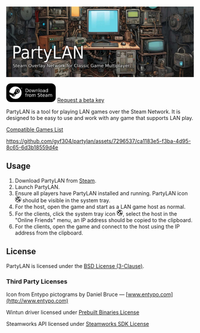 ![PartyLAN Banner](resources/github/images/partylan-banner.jpg)

[<img height="50" src="resources/github/images/download-from-steam.svg" />](https://store.steampowered.com/app/1122990/PartyLAN)
[Request a beta key](https://forms.gle/mVXYBTuUPrGjRP1b6)

PartyLAN is a tool for playing LAN games over the Steam Network. It is designed to be easy to use and work with any game that supports LAN play.

[Compatible Games List](resources/github/lan-games-db/lan-games.csv)

https://github.com/gyf304/partylan/assets/7296537/ca1183e5-f3ba-4d95-8c65-6d3b18559d4e

## Usage

1. Download PartyLAN from [Steam](https://store.steampowered.com/app/1122990/PartyLAN).
2. Launch PartyLAN.
3. Ensure all players have PartyLAN installed and running. PartyLAN icon <img src="resources/common/images/icon.png" width="16" height="16" /> should be visible in the system tray.
4. For the host, open the game and start as a LAN game host as normal.
5. For the clients, click the system tray icon <img src="resources/common/images/icon.png" width="16" height="16" />, select the host in the "Online Friends" menu, an IP address should be copied to the clipboard.
6. For the clients, open the game and connect to the host using the IP address from the clipboard.

## License

PartyLAN is licensed under the [BSD License (3-Clause)](LICENSE).

### Third Party Licenses

Icon from Entypo pictograms by Daniel Bruce — [www.entypo.com](http://www.entypo.com)

Wintun driver licensed under [Prebuilt Binaries License](https://github.com/WireGuard/wintun/blob/master/prebuilt-binaries-license.txt)

Steamworks API licensed under [Steamworks SDK License](https://partner.steamgames.com/documentation/sdk_access_agreement)

